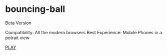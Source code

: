 # bouncing-ball
Beta Version

Compatibility: All the modern browsers
Best Experience: Mobile Phones in a potrait view

[PLAY]('https://the-suraj.github.io/bouncing-ball/')